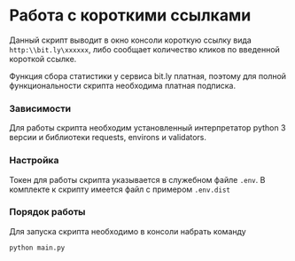 # Работа с короткими ссылками

Данный скрипт выводит в окно консоли короткую ссылку вида ````http:\\bit.ly\xxxxxx````, либо сообщает количество кликов по введенной короткой ссылке.

Функция сбора статистики у сервиса bit.ly платная, поэтому для полной функциональности скрипта необходима платная подписка.


### Зависимости
Для работы скрипта необходим установленный интерпретатор python 3 версии и библиотеки requests, environs и validators.

### Настройка
Токен для работы скрипта указывается в служебном файле ````.env````. В комплекте к скрипту имеется файл с примером ````.env.dist````
### Порядок работы
Для запуска скрипта необходимо в консоли набрать команду 

    python main.py